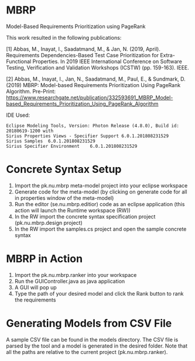 # MBRP
Model-Based Requirements Prioritization using PageRank

This work resulted in the following publications:

[1] Abbas, M., Inayat, I., Saadatmand, M., & Jan, N. (2019, April). Requirements Dependencies-Based Test Case Prioritization for Extra-Functional Properties. In 2019 IEEE International Conference on Software Testing, Verification and Validation Workshops (ICSTW) (pp. 159-163). IEEE.

[2] Abbas, M., Inayat, I., Jan, N., Saadatmand, M., Paul, E., & Sundmark, D. (2019) MBRP: Model-based Requirements Prioritization Using PageRank Algorithm. Pre-Print: https://www.researchgate.net/publication/332593691_MBRP_Model-based_Requirements_Prioritization_Using_PageRank_Algorithm

IDE Used:    
	
	Eclipse Modeling Tools, Version: Photon Release (4.8.0), Build id: 20180619-1200 with 
	Sirius Properties Views - Specifier Support	6.0.1.201808231529
    Sirius Samples	6.0.1.201808231529
    Sirius Specifier Environment	6.0.1.201808231529

# Concrete Syntax Setup
1) Import the pk.nu.mbrp meta-model project into your eclipse workspace
2) Generate code for the meta-model (by clicking on generate code for all in properties window of the meta-model)
3) Run the editor (se.nu.mbrp.editior) code as an eclipse application (this action will launch the Runtime workspace (RW))
4) In the RW import the concrete syntax specification project (pk.nu.mbrp.design project) 
5) In the RW import the samples.cs project and open the sample concrete syntax

# MBRP in Action
1) Import the pk.nu.mbrp.ranker into your workspace
2) Run the GUIController.java as java application
3) A GUI will pop up
4) Type the path of your desired model and click the Rank button to rank the requirements

# Generating Models from CSV File
A sample CSV file can be found in the models directory. The CSV file is parsed by the tool and a model is generated in the desired folder. Note that all the paths are relative to the current project (pk.nu.mbrp.ranker).
